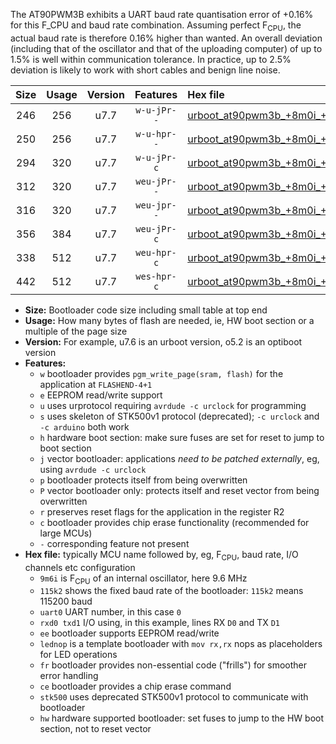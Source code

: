 The AT90PWM3B exhibits a UART baud rate quantisation error of +0.16% for this F_CPU and baud rate combination. Assuming perfect F<sub>CPU</sub>, the actual baud rate is therefore 0.16% higher than wanted. An overall deviation (including that of the oscillator and that of the uploading computer) of up to 1.5% is well within communication tolerance. In practice, up to 2.5% deviation is likely to work with short cables and benign line noise.

|Size|Usage|Version|Features|Hex file|
|:-:|:-:|:-:|:-:|:--|
|246|256|u7.7|`w-u-jPr--`|[urboot_at90pwm3b_+8m0i_+++9k6_uart0_rxd4_txd3_lednop.hex](https://raw.githubusercontent.com/stefanrueger/urboot.hex/main/mcus/at90pwm3b/internal_oscillator/fcpu_+8m0i/br_+++9k6/urboot_at90pwm3b_+8m0i_+++9k6_uart0_rxd4_txd3_lednop.hex)|
|250|256|u7.7|`w-u-hpr--`|[urboot_at90pwm3b_+8m0i_+++9k6_uart0_rxd4_txd3_lednop_fr_hw.hex](https://raw.githubusercontent.com/stefanrueger/urboot.hex/main/mcus/at90pwm3b/internal_oscillator/fcpu_+8m0i/br_+++9k6/urboot_at90pwm3b_+8m0i_+++9k6_uart0_rxd4_txd3_lednop_fr_hw.hex)|
|294|320|u7.7|`w-u-jPr-c`|[urboot_at90pwm3b_+8m0i_+++9k6_uart0_rxd4_txd3_lednop_fr_ce.hex](https://raw.githubusercontent.com/stefanrueger/urboot.hex/main/mcus/at90pwm3b/internal_oscillator/fcpu_+8m0i/br_+++9k6/urboot_at90pwm3b_+8m0i_+++9k6_uart0_rxd4_txd3_lednop_fr_ce.hex)|
|312|320|u7.7|`weu-jPr--`|[urboot_at90pwm3b_+8m0i_+++9k6_uart0_rxd4_txd3_ee_lednop.hex](https://raw.githubusercontent.com/stefanrueger/urboot.hex/main/mcus/at90pwm3b/internal_oscillator/fcpu_+8m0i/br_+++9k6/urboot_at90pwm3b_+8m0i_+++9k6_uart0_rxd4_txd3_ee_lednop.hex)|
|316|320|u7.7|`weu-jpr--`|[urboot_at90pwm3b_+8m0i_+++9k6_uart0_rxd4_txd3_ee_lednop_fr.hex](https://raw.githubusercontent.com/stefanrueger/urboot.hex/main/mcus/at90pwm3b/internal_oscillator/fcpu_+8m0i/br_+++9k6/urboot_at90pwm3b_+8m0i_+++9k6_uart0_rxd4_txd3_ee_lednop_fr.hex)|
|356|384|u7.7|`weu-jPr-c`|[urboot_at90pwm3b_+8m0i_+++9k6_uart0_rxd4_txd3_ee_lednop_fr_ce.hex](https://raw.githubusercontent.com/stefanrueger/urboot.hex/main/mcus/at90pwm3b/internal_oscillator/fcpu_+8m0i/br_+++9k6/urboot_at90pwm3b_+8m0i_+++9k6_uart0_rxd4_txd3_ee_lednop_fr_ce.hex)|
|338|512|u7.7|`weu-hpr-c`|[urboot_at90pwm3b_+8m0i_+++9k6_uart0_rxd4_txd3_ee_lednop_fr_ce_hw.hex](https://raw.githubusercontent.com/stefanrueger/urboot.hex/main/mcus/at90pwm3b/internal_oscillator/fcpu_+8m0i/br_+++9k6/urboot_at90pwm3b_+8m0i_+++9k6_uart0_rxd4_txd3_ee_lednop_fr_ce_hw.hex)|
|442|512|u7.7|`wes-hpr-c`|[urboot_at90pwm3b_+8m0i_+++9k6_uart0_rxd4_txd3_ee_lednop_fr_ce_stk500_hw.hex](https://raw.githubusercontent.com/stefanrueger/urboot.hex/main/mcus/at90pwm3b/internal_oscillator/fcpu_+8m0i/br_+++9k6/urboot_at90pwm3b_+8m0i_+++9k6_uart0_rxd4_txd3_ee_lednop_fr_ce_stk500_hw.hex)|

- **Size:** Bootloader code size including small table at top end
- **Usage:** How many bytes of flash are needed, ie, HW boot section or a multiple of the page size
- **Version:** For example, u7.6 is an urboot version, o5.2 is an optiboot version
- **Features:**
  + `w` bootloader provides `pgm_write_page(sram, flash)` for the application at `FLASHEND-4+1`
  + `e` EEPROM read/write support
  + `u` uses urprotocol requiring `avrdude -c urclock` for programming
  + `s` uses skeleton of STK500v1 protocol (deprecated); `-c urclock` and `-c arduino` both work
  + `h` hardware boot section: make sure fuses are set for reset to jump to boot section
  + `j` vector bootloader: applications *need to be patched externally*, eg, using `avrdude -c urclock`
  + `p` bootloader protects itself from being overwritten
  + `P` vector bootloader only: protects itself and reset vector from being overwritten
  + `r` preserves reset flags for the application in the register R2
  + `c` bootloader provides chip erase functionality (recommended for large MCUs)
  + `-` corresponding feature not present
- **Hex file:** typically MCU name followed by, eg, F<sub>CPU</sub>, baud rate, I/O channels etc configuration
  + `9m6i` is F<sub>CPU</sub> of an internal oscillator, here 9.6 MHz
  + `115k2` shows the fixed baud rate of the bootloader: `115k2` means 115200 baud
  + `uart0` UART number, in this case `0`
  + `rxd0 txd1` I/O using, in this example, lines RX `D0` and TX `D1`
  + `ee` bootloader supports EEPROM read/write
  + `lednop` is a template bootloader with `mov rx,rx` nops as placeholders for LED operations
  + `fr` bootloader provides non-essential code ("frills") for smoother error handling
  + `ce` bootloader provides a chip erase command
  + `stk500` uses deprecated STK500v1 protocol to communicate with bootloader
  + `hw` hardware supported bootloader: set fuses to jump to the HW boot section, not to reset vector
